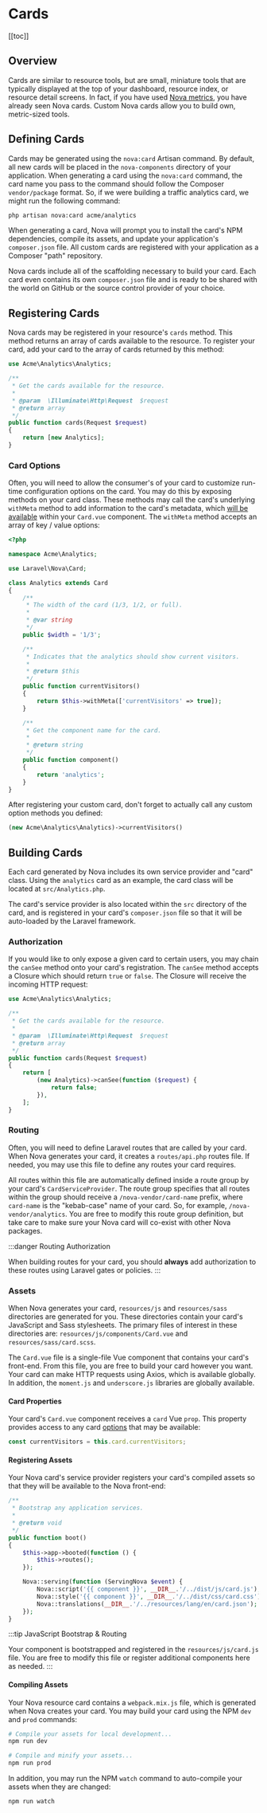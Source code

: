 # Cards

[[toc]]

## Overview

Cards are similar to resource tools, but are small, miniature tools that are typically displayed at the top of your dashboard, resource index, or resource detail screens. In fact, if you have used [Nova metrics](./../metrics/defining-metrics.md), you have already seen Nova cards. Custom Nova cards allow you to build own, metric-sized tools.

## Defining Cards

Cards may be generated using the `nova:card` Artisan command. By default, all new cards will be placed in the `nova-components` directory of your application. When generating a card using the `nova:card` command, the card name you pass to the command should follow the Composer `vendor/package` format. So, if we were building a traffic analytics card, we might run the following command:

```bash
php artisan nova:card acme/analytics
```

When generating a card, Nova will prompt you to install the card's NPM dependencies, compile its assets, and update your application's `composer.json` file. All custom cards are registered with your application as a Composer "path" repository.

Nova cards include all of the scaffolding necessary to build your card. Each card even contains its own `composer.json` file and is ready to be shared with the world on GitHub or the source control provider of your choice.

## Registering Cards

Nova cards may be registered in your resource's `cards` method. This method returns an array of cards available to the resource. To register your card, add your card to the array of cards returned by this method:

```php
use Acme\Analytics\Analytics;

/**
 * Get the cards available for the resource.
 *
 * @param  \Illuminate\Http\Request  $request
 * @return array
 */
public function cards(Request $request)
{
    return [new Analytics];
}
```

### Card Options

Often, you will need to allow the consumer's of your card to customize run-time configuration options on the card. You may do this by exposing methods on your card class. These methods may call the card's underlying `withMeta` method to add information to the card's metadata, which [will be available](#card-properties) within your `Card.vue` component. The `withMeta` method accepts an array of key / value options:

```php
<?php

namespace Acme\Analytics;

use Laravel\Nova\Card;

class Analytics extends Card
{
    /**
     * The width of the card (1/3, 1/2, or full).
     *
     * @var string
     */
    public $width = '1/3';

    /**
     * Indicates that the analytics should show current visitors.
     *
     * @return $this
     */
    public function currentVisitors()
    {
        return $this->withMeta(['currentVisitors' => true]);
    }

    /**
     * Get the component name for the card.
     *
     * @return string
     */
    public function component()
    {
        return 'analytics';
    }
}
```

After registering your custom card, don't forget to actually call any custom option methods you defined:

```php
(new Acme\Analytics\Analytics)->currentVisitors()
```

## Building Cards

Each card generated by Nova includes its own service provider and "card" class. Using the `analytics` card as an example, the card class will be located at `src/Analytics.php`.

The card's service provider is also located within the `src` directory of the card, and is registered in your card's `composer.json` file so that it will be auto-loaded by the Laravel framework.

### Authorization

If you would like to only expose a given card to certain users, you may chain the `canSee` method onto your card's registration. The `canSee` method accepts a Closure which should return `true` or `false`. The Closure will receive the incoming HTTP request:

```php
use Acme\Analytics\Analytics;

/**
 * Get the cards available for the resource.
 *
 * @param  \Illuminate\Http\Request  $request
 * @return array
 */
public function cards(Request $request)
{
    return [
        (new Analytics)->canSee(function ($request) {
            return false;
        }),
    ];
}
```

### Routing

Often, you will need to define Laravel routes that are called by your card. When Nova generates your card, it creates a `routes/api.php` routes file. If needed, you may use this file to define any routes your card requires.

All routes within this file are automatically defined inside a route group by your card's `CardServiceProvider`. The route group specifies that all routes within the group should receive a `/nova-vendor/card-name` prefix, where `card-name` is the "kebab-case" name of your card. So, for example, `/nova-vendor/analytics`. You are free to modify this route group definition, but take care to make sure your Nova card will co-exist with other Nova packages.

:::danger Routing Authorization

When building routes for your card, you should **always** add authorization to these routes using Laravel gates or policies.
:::

### Assets

When Nova generates your card, `resources/js` and `resources/sass` directories are generated for you. These directories contain your card's JavaScript and Sass stylesheets. The primary files of interest in these directories are: `resources/js/components/Card.vue` and `resources/sass/card.scss`.

The `Card.vue` file is a single-file Vue component that contains your card's front-end. From this file, you are free to build your card however you want. Your card can make HTTP requests using Axios, which is available globally. In addition, the `moment.js` and `underscore.js` libraries are globally available.

#### Card Properties

Your card's `Card.vue` component receives a `card` Vue `prop`. This property provides access to any card [options](#card-options) that may be available:

```js
const currentVisitors = this.card.currentVisitors;
```

#### Registering Assets

Your Nova card's service provider registers your card's compiled assets so that they will be available to the Nova front-end:

```php
/**
 * Bootstrap any application services.
 *
 * @return void
 */
public function boot()
{
    $this->app->booted(function () {
        $this->routes();
    });

    Nova::serving(function (ServingNova $event) {
        Nova::script('{{ component }}', __DIR__.'/../dist/js/card.js');
        Nova::style('{{ component }}', __DIR__.'/../dist/css/card.css');
        Nova::translations(__DIR__.'/../resources/lang/en/card.json');
    });
}
```

:::tip JavaScript Bootstrap & Routing

Your component is bootstrapped and registered in the `resources/js/card.js` file. You are free to modify this file or register additional components here as needed.
:::

#### Compiling Assets

Your Nova resource card contains a `webpack.mix.js` file, which is generated when Nova creates your card. You may build your card using the NPM `dev` and `prod` commands:

```bash
# Compile your assets for local development...
npm run dev

# Compile and minify your assets...
npm run prod
```

In addition, you may run the NPM `watch` command to auto-compile your assets when they are changed:

```bash
npm run watch
```
